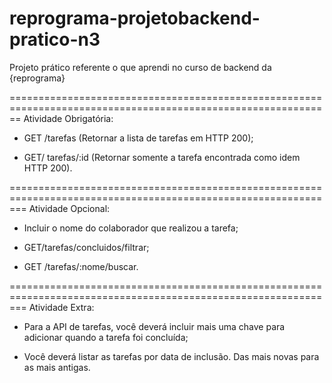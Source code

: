 # reprograma-projetobackend-pratico-n3
Projeto prático referente o que aprendi no curso de backend da {reprograma}

==============================================================================================================
Atividade Obrigatória:

- GET /tarefas (Retornar a lista de tarefas em HTTP 200);

- GET/ tarefas/:id (Retornar somente a tarefa encontrada como idem HTTP 200).

===============================================================================================================
Atividade Opcional:

- Incluir o nome do colaborador que realizou a tarefa;

- GET/tarefas/concluidos/filtrar;

- GET /tarefas/:nome/buscar.

===============================================================================================================
Atividade Extra:


- Para a API de tarefas, você deverá incluir mais uma chave para adicionar quando a tarefa foi concluída;

- Você deverá listar as tarefas por data de inclusão. Das mais novas para as mais antigas.